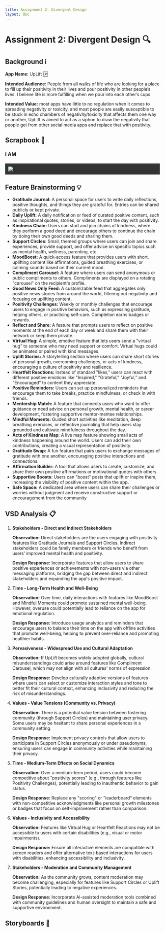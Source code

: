 ```yaml
---
title: Assignment 2- Divergent Design
layout: doc
---
```


# Assignment 2: Divergent Design :mag:

## Background :information_source:

<b>App Name:</b> UpLift :up:
<br>

<b>Intended Audience: </b> People from all walks of life who are looking for a place to fill up their positivity in their lives and pour positivity in other people’s lives. I believe life is more fulfilling when we pour into each other’s cups
<br>

<b>Intended Value:</b> most apps have little to no regulation when it comes to spreading negativity or toxicity, and most people are easily susceptible to be stuck in echo chambers of negativity/toxicity that affects them one way or another, UpLift is aimed to act as a siphon to draw the negativity that people get from other social media apps and replace that with positivity.

## Scrapbook :notebook_with_decorative_cover:

<style>
div.scroll-container {
  background-color: #333;
  overflow: auto;
  white-space: nowrap;
  padding:5px;
  margin-top:20px;
}
div.scroll-container img {
  padding: 5px;
  display:inline-block;
}
</style>

### I AM

<div class="scroll-container">
    <img src="C:\6170\portfolio-nisha\assets\images\discoursedp.jpg">
    <!-- <img src="C:/6170/portfolio-nisha/assets/images/IAM02.png">
    <img src="C:/6170/portfolio-nisha/assets/images/IAM03.png">
    <img src="C:/6170/portfolio-nisha/assets/images/IAM04.png">
    <img src="C:/6170/portfolio-nisha/assets/images/IAM05.png">   -->
</div>
<!-- 
### Instagram

<div class="scroll-container">
    <img src="C:/6170/portfolio-nisha/assets/images/IG01.png">
    <img src="C:/6170/portfolio-nisha/assets/images/IG02.png">
</div>

### Tiktok

<div class="scroll-container">
    <img src="https://drive.google.com/file/d/1KoAVsDJsqGnjkCzb5Ampqa0EprHb7AlA/view?usp=sharing">
    <img src="https://drive.google.com/file/d/1LMECO13kXjRrxCsmmxh3SeMBCinmjX40/view?usp=sharing">
</div>

### Sidechat

<div class="scroll-container">
    <img src="C:/6170/portfolio-nisha/assets/images/Sidechat01.png">
</div>

### Reddit

<div class="scroll-container">
    <img src="C:/6170/portfolio-nisha/assets/images/Reddit01.png">
</div>

### Journal

<div class="scroll-container">
    <img src="C:/6170/portfolio-nisha/assets/images/Journal01.png">
</div>

### Fizz

<div class="scroll-container">
    <img src="C:/6170/portfolio-nisha/assets/images/Fizz01.png">
</div> -->

## Feature Brainstorming :bulb:

- **Gratitude Journal:** A personal space for users to write daily reflections, positive thoughts, and things they are grateful for. Entries can be shared publicly or kept private.
- **Daily Uplift:** A daily notification or feed of curated positive content, such as inspirational quotes, stories, or videos, to start the day with positivity.
- **Kindness Chain:** Users can start and join chains of kindness, where they perform a good deed and encourage others to continue the chain by doing their own good deeds and sharing them.
- **Support Circles:** Small, themed groups where users can join and share experiences, provide support, and offer advice on specific topics such as mental health, wellness, parenting, etc.
- **MoodBoost:** A quick-access feature that provides users with short, uplifting content like affirmations, guided breathing exercises, or calming sounds based on their current mood.
- **Compliment Carousel:** A feature where users can send anonymous or public compliments to others. Compliments are displayed on a rotating "carousel" on the recipient's profile.
- **Good News Only Feed:** A customizable feed that aggregates only positive news stories from around the world, filtering out negativity and focusing on uplifting content.
- **Positivity Challenges:** Weekly or monthly challenges that encourage users to engage in positive behaviors, such as expressing gratitude, helping others, or practicing self-care. Completion earns badges or rewards.
- **Reflect and Share:** A feature that prompts users to reflect on positive moments at the end of each day or week and share them with their network or keep them private.
- **Virtual Hug:** A simple, emotive feature that lets users send a "virtual hug" to someone who may need support or comfort. Virtual hugs could be animated or paired with kind messages.
- **Uplift Stories:** A storytelling section where users can share short stories of personal growth, overcoming challenges, or acts of kindness, encouraging a culture of positivity and resilience.
- **Heartfelt Reactions:** Instead of standard "likes," users can react with different positive emotions like "Inspired," "Grateful," "Joyful," and "Encouraged" to content they appreciate.
- **Positive Reminders:** Users can set up personalized reminders that encourage them to take breaks, practice mindfulness, or check in with friends.
- **Mentorship Match:** A feature that connects users who want to offer guidance or need advice on personal growth, mental health, or career development, fostering supportive mentor-mentee relationships.
- **Mindful Moments:** Guided short activities like meditation, deep breathing exercises, or reflective journaling that help users stay grounded and cultivate mindfulness throughout the day.
- **Acts of Kindness Map:** A live map feature showing small acts of kindness happening around the world. Users can add their own contributions, creating a visual representation of positivity.
- **Gratitude Swap:** A fun feature that pairs users to exchange messages of gratitude with one another, encouraging positive interactions and connections.
- **Affirmation Builder:** A tool that allows users to create, customize, and share their own positive affirmations or motivational quotes with others.
- **Supportive Boosts:** Users can "boost" posts that uplift or inspire them, increasing the visibility of positive content within the app.
- **Safe Space:** A dedicated area where users can share their challenges or worries without judgment and receive constructive support or encouragement from the community

## VSD Analysis :clipboard:

1. **Stakeholders - Direct and Indirect Stakeholders**

   **Observation:** Direct stakeholders are the users engaging with positivity features like Gratitude Journals and Support Circles. Indirect stakeholders could be family members or friends who benefit from users' improved mental health and positivity.

   **Design Response:** Incorporate features that allow users to share positive experiences or achievements with non-users via other messaging platforms, bridging the gap between direct and indirect stakeholders and expanding the app's positive impact.

2. **Time - Long-Term Health and Well-Being**

   **Observation:** Over time, daily interactions with features like MoodBoost and Mindful Moments could promote sustained mental well-being. However, overuse could potentially lead to reliance on the app for emotional regulation.

   **Design Response:** Introduce usage analytics and reminders that encourage users to balance their time on the app with offline activities that promote well-being, helping to prevent over-reliance and promoting healthier habits.

3. **Pervasiveness - Widespread Use and Cultural Adaptation**

   **Observation:** If UpLift becomes widely adopted globally, cultural misunderstandings could arise around features like Compliment Carousel, which may not align with all cultures' norms of expression.

   **Design Response:** Develop culturally adaptive versions of features where users can select or customize interaction styles and tone to better fit their cultural context, enhancing inclusivity and reducing the risk of misunderstandings.

4. **Values - Value Tensions (Community vs. Privacy)**

   **Observation:** There is a potential value tension between fostering community (through Support Circles) and maintaining user privacy. Some users may be hesitant to share personal experiences in a community setting.

   **Design Response:** Implement privacy controls that allow users to participate in Support Circles anonymously or under pseudonyms, ensuring users can engage in community activities while maintaining their privacy.

5. **Time - Medium-Term Effects on Social Dynamics**

   **Observation:** Over a medium-term period, users could become competitive about "positivity scores" (e.g., through features like Positivity Challenges), potentially leading to inauthentic behavior to gain status.

   **Design Response:** Replace any "scoring" or "leaderboard" elements with non-competitive acknowledgments like personal growth milestones or badges that focus on self-improvement rather than comparison.

6. **Values - Inclusivity and Accessibility**

   **Observation:** Features like Virtual Hug or Heartfelt Reactions may not be accessible to users with certain disabilities (e.g., visual or motor impairments).

   **Design Response:** Ensure all interactive elements are compatible with screen readers and offer alternative text-based interactions for users with disabilities, enhancing accessibility and inclusivity.

7. **Stakeholders - Moderation and Community Management**

   **Observation:** As the community grows, content moderation may become challenging, especially for features like Support Circles or Uplift Stories, potentially leading to negative experiences.

   **Design Response:** Incorporate AI-assisted moderation tools combined with community guidelines and human oversight to maintain a safe and supportive environment.

## Storyboards :movie_camera:
<!-- 
### Storyboard 01

<div class="scroll-container">
    <img src="C:/6170/portfolio-nisha/assets/images/SB01A.png">
     <img src="C:/6170/portfolio-nisha/assets/images/SB01B.png">
</div>

### Storyboard 02

<div class="scroll-container">
    <img src="C:/6170/portfolio-nisha/assets/images/SB02A.png">
     <img src="C:/6170/portfolio-nisha/assets/images/SB02B.png">
</div> -->
